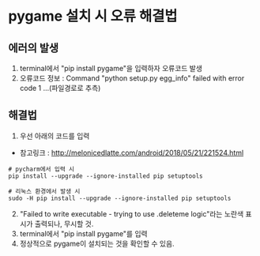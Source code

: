 # pygame 설치 시 오류 해결법
## 에러의 발생
1. terminal에서 "pip install pygame"을 입력하자 오류코드 발생
2. 오류코드 정보 : Command "python setup.py egg_info" failed with error code 1 ...(파일경로로 추측)

## 해결법
1. 우선 아래의 코드를 입력 
- 참고링크 : <http://melonicedlatte.com/android/2018/05/21/221524.html>
```
# pycharm에서 입력 시
pip install --upgrade --ignore-installed pip setuptools

# 리눅스 환경에서 발생 시
sudo -H pip install --upgrade --ignore-installed pip setuptools
```
2. "Failed to write executable - trying to use .deleteme logic"라는 노란색 표시가 출력되나, 무시할 것.
3. terminal에서 "pip install pygame"를 입력
4. 정상적으로 pygame이 설치되는 것을 확인할 수 있음.
